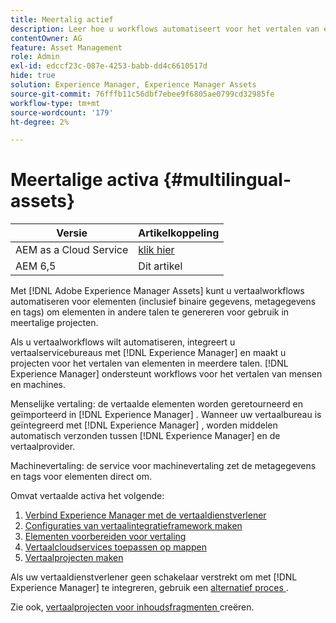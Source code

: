 ```yaml
---
title: Meertalig actief
description: Leer hoe u workflows automatiseert voor het vertalen van elementen, waaronder binaire bestanden, metagegevens en tags in meerdere talen.
contentOwner: AG
feature: Asset Management
role: Admin
exl-id: edccf23c-087e-4253-babb-dd4c6610517d
hide: true
solution: Experience Manager, Experience Manager Assets
source-git-commit: 76fffb11c56dbf7ebee9f6805ae0799cd32985fe
workflow-type: tm+mt
source-wordcount: '179'
ht-degree: 2%

---
```


# Meertalige activa {#multilingual-assets}

| Versie | Artikelkoppeling |
| -------- | ---------------------------- |
| AEM as a Cloud Service | [ klik hier ](https://experienceleague.adobe.com/docs/experience-manager-cloud-service/content/assets/admin/translate-assets.html?lang=en) |
| AEM 6,5 | Dit artikel |

Met [!DNL Adobe Experience Manager Assets] kunt u vertaalworkflows automatiseren voor elementen (inclusief binaire gegevens, metagegevens en tags) om elementen in andere talen te genereren voor gebruik in meertalige projecten.

Als u vertaalworkflows wilt automatiseren, integreert u vertaalservicebureaus met [!DNL Experience Manager] en maakt u projecten voor het vertalen van elementen in meerdere talen. [!DNL Experience Manager] ondersteunt workflows voor het vertalen van mensen en machines.

Menselijke vertaling: de vertaalde elementen worden geretourneerd en geïmporteerd in [!DNL Experience Manager] . Wanneer uw vertaalbureau is geïntegreerd met [!DNL Experience Manager] , worden middelen automatisch verzonden tussen [!DNL Experience Manager] en de vertaalprovider.

Machinevertaling: de service voor machinevertaling zet de metagegevens en tags voor elementen direct om.

Omvat vertaalde activa het volgende:

1. [Verbind Experience Manager met de vertaaldienstverlener](/help/sites-administering/tc-tic.md#connecting-to-a-translation-service-provider)
1. [Configuraties van vertaalintegratieframework maken](/help/sites-administering/tc-tic.md)
1. [Elementen voorbereiden voor vertaling](preparing-assets-for-translation.md)
1. [Vertaalcloudservices toepassen op mappen](transition-cloud-services.md)
1. [Vertaalprojecten maken](translation-projects.md)

Als uw vertaaldienstverlener geen schakelaar verstrekt om met [!DNL Experience Manager] te integreren, gebruik een [ alternatief proces ](/help/sites-administering/tc-manage.md#exporting-a-translation-job).

Zie ook, [ vertaalprojecten voor inhoudsfragmenten ](creating-translation-projects-for-content-fragments.md) creëren.
